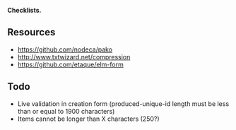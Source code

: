 __Checklists.__


## Resources

- https://github.com/nodeca/pako
- http://www.txtwizard.net/compression
- https://github.com/etaque/elm-form

## Todo

- Live validation in creation form
  (produced-unique-id length must be less than or equal to 1900 characters)
- Items cannot be longer than X characters (250?)
